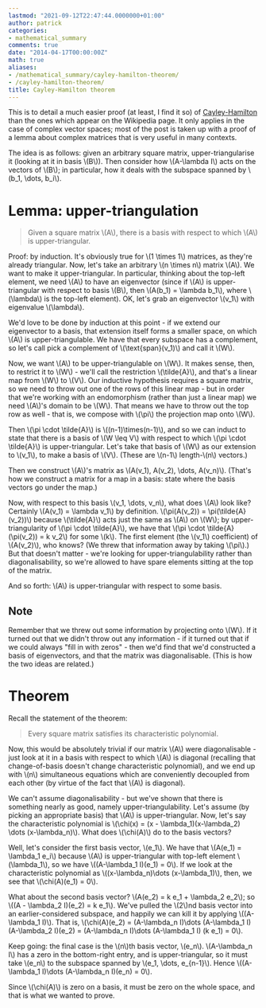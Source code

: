 ```yaml
---
lastmod: "2021-09-12T22:47:44.0000000+01:00"
author: patrick
categories:
- mathematical_summary
comments: true
date: "2014-04-17T00:00:00Z"
math: true
aliases:
- /mathematical_summary/cayley-hamilton-theorem/
- /cayley-hamilton-theorem/
title: Cayley-Hamilton theorem
---
```

This is to detail a much easier proof (at least, I find it so) of [Cayley-Hamilton][1] than the ones which appear on the Wikipedia page. It only applies in the case of complex vector spaces; most of the post is taken up with a proof of a lemma about complex matrices that is very useful in many contexts.

The idea is as follows: given an arbitrary square matrix, upper-triangularise it (looking at it in basis \\(B\\)). Then consider how \\(A-\lambda I\\) acts on the vectors of \\(B\\); in particular, how it deals with the subspace spanned by \\(b_1, \dots, b_i\\).

# Lemma: upper-triangulation

> Given a square matrix \\(A\\), there is a basis with respect to which \\(A\\) is upper-triangular.

Proof: by induction. It's obviously true for \\(1 \times 1\\) matrices, as they're already triangular. Now, let's take an arbitrary \\(n \times n\\) matrix \\(A\\). We want to make it upper-triangular. In particular, thinking about the top-left element, we need \\(A\\) to have an eigenvector (since if \\(A\\) is upper-triangular with respect to basis \\(B\\), then \\(A(b_1) = \lambda b_1\\), where \\(\lambda\\) is the top-left element). OK, let's grab an eigenvector \\(v_1\\) with eigenvalue \\(\lambda\\).

We'd love to be done by induction at this point - if we extend our eigenvector to a basis, that extension itself forms a smaller space, on which \\(A\\) is upper-triangulable. We have that every subspace has a complement, so let's call pick a complement of \\(\text{span}(v_1)\\) and call it \\(W\\).

Now, we want \\(A\\) to be upper-triangulable on \\(W\\). It makes sense, then, to restrict it to \\(W\\) - we'll call the restriction \\(\tilde{A}\\), and that's a linear map from \\(W\\) to \\(V\\). Our inductive hypothesis requires a square matrix, so we need to throw out one of the rows of this linear map - but in order that we're working with an endomorphism (rather than just a linear map) we need \\(A\\)'s domain to be \\(W\\). That means we have to throw out the top row as well - that is, we compose with \\(\pi\\) the projection map onto \\(W\\).

Then \\(\pi \cdot \tilde{A}\\) is \\((n-1)\times(n-1)\\), and so we can induct to state that there is a basis of \\(W \leq V\\) with respect to which \\(\pi \cdot \tilde{A}\\) is upper-triangular. Let's take that basis of \\(W\\) as our extension to \\(v_1\\), to make a basis of \\(V\\). (These are \\(n-1\\) length-\\(n\\) vectors.)

Then we construct \\(A\\)'s matrix as \\(A(v_1), A(v_2), \dots, A(v_n)\\). (That's how we construct a matrix for a map in a basis: state where the basis vectors go under the map.)

Now, with respect to this basis \\(v_1, \dots, v_n\\), what does \\(A\\) look like? Certainly \\(A(v_1) = \lambda v_1\\) by definition. \\(\pi(A(v_2)) = \pi(\tilde{A}(v_2))\\) because \\(\tilde{A}\\) acts just the same as \\(A\\) on \\(W\\); by upper-triangularity of \\(\pi \cdot \tilde{A}\\), we have that \\(\pi \cdot \tilde{A}(\pi(v_2)) = k v_2\\) for some \\(k\\). The first element (the \\(v_1\\) coefficient) of \\(A(v_2)\\), who knows? (We threw that information away by taking \\(\pi\\).) But that doesn't matter - we're looking for upper-triangulability rather than diagonalisability, so we're allowed to have spare elements sitting at the top of the matrix.

And so forth: \\(A\\) is upper-triangular with respect to some basis.

## Note

Remember that we threw out some information by projecting onto \\(W\\). If it turned out that we didn't throw out any information - if it turned out that if we could always "fill in with zeros" - then we'd find that we'd constructed a basis of eigenvectors, and that the matrix was diagonalisable. (This is how the two ideas are related.)

# Theorem

Recall the statement of the theorem:

> Every square matrix satisfies its characteristic polynomial.

Now, this would be absolutely trivial if our matrix \\(A\\) were diagonalisable - just look at it in a basis with respect to which \\(A\\) is diagonal (recalling that change-of-basis doesn't change characteristic polynomial), and we end up with \\(n\\) simultaneous equations which are conveniently decoupled from each other (by virtue of the fact that \\(A\\) is diagonal).

We can't assume diagonalisability - but we've shown that there is something nearly as good, namely upper-triangulability. Let's assume (by picking an appropriate basis) that \\(A\\) is upper-triangular. Now, let's say the characteristic polynomial is \\(\chi(x) = (x - \lambda_1)(x-\lambda_2) \dots (x-\lambda_n)\\). What does \\(\chi(A)\\) do to the basis vectors?

Well, let's consider the first basis vector, \\(e_1\\). We have that \\(A(e_1) = \lambda_1 e_i\\) because \\(A\\) is upper-triangular with top-left element \\(\lambda_1\\), so we have \\((A-\lambda_1 I)(e_1) = 0\\). If we look at the characteristic polynomial as \\((x-\lambda_n)\dots (x-\lambda_1)\\), then, we see that \\(\chi(A)(e_1) = 0\\).

What about the second basis vector? \\(A(e_2) = k e_1 + \lambda_2 e_2\\); so \\((A - \lambda_2 I)(e_2) = k e_1\\). We've pulled the \\(2\\)nd basis vector into an earlier-considered subspace, and happily we can kill it by applying \\((A-\lambda_1 I)\\). That is, \\(\chi(A)(e_2) = (A-\lambda_n I)\dots (A-\lambda_1 I)(A-\lambda_2 I)(e_2) = (A-\lambda_n I)\dots (A-\lambda_1 I) (k e_1) = 0\\).

Keep going: the final case is the \\(n\\)th basis vector, \\(e_n\\). \\(A-\lambda_n I\\) has a zero in the bottom-right entry, and is upper-triangular, so it must take \\(e_n\\) to the subspace spanned by \\(e_1, \dots, e_{n-1}\\). Hence \\((A-\lambda_1 I)\dots (A-\lambda_n I)(e_n) = 0\\).

Since \\(\chi(A)\\) is zero on a basis, it must be zero on the whole space, and that is what we wanted to prove.

 [1]: https://en.wikipedia.org/wiki/Cayley-Hamilton_theorem "Cayley-Hamilton theorem"
